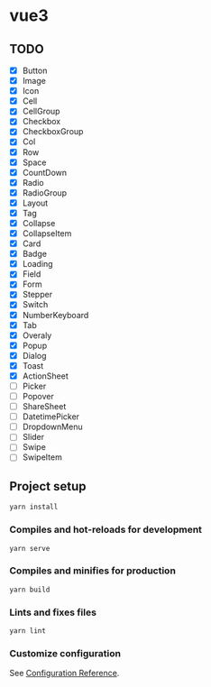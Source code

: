 # vue3

## TODO

- [x] Button
- [x] Image
- [x] Icon
- [x] Cell
- [x] CellGroup
- [x] Checkbox
- [x] CheckboxGroup
- [x] Col
- [x] Row
- [x] Space
- [x] CountDown
- [x] Radio
- [x] RadioGroup
- [x] Layout
- [x] Tag
- [x] Collapse
- [x] CollapseItem
- [x] Card
- [x] Badge
- [x] Loading
- [x] Field
- [x] Form
- [x] Stepper
- [x] Switch
- [x] NumberKeyboard
- [x] Tab
- [x] Overaly
- [x] Popup
- [x] Dialog
- [x] Toast
- [x] ActionSheet
- [ ] Picker
- [ ] Popover
- [ ] ShareSheet
- [ ] DatetimePicker
- [ ] DropdownMenu
- [ ] Slider
- [ ] Swipe
- [ ] SwipeItem

## Project setup

```
yarn install
```

### Compiles and hot-reloads for development

```
yarn serve
```

### Compiles and minifies for production

```
yarn build
```

### Lints and fixes files

```
yarn lint
```

### Customize configuration

See [Configuration Reference](https://cli.vuejs.org/config/).
